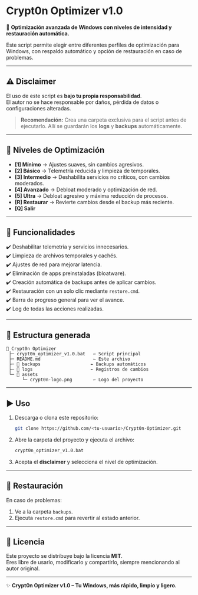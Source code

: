 # Crypt0n Optimizer v1.0

🚀 **Optimización avanzada de Windows con niveles de intensidad y restauración automática.**

Este script permite elegir entre diferentes perfiles de optimización para Windows, con respaldo automático y opción de restauración en caso de problemas.  

---

## ⚠️ Disclaimer  
El uso de este script es **bajo tu propia responsabilidad**.  
El autor no se hace responsable por daños, pérdida de datos o configuraciones alteradas.  

> **Recomendación:** Crea una carpeta exclusiva para el script antes de ejecutarlo. Allí se guardarán los **logs** y **backups** automáticamente.  

---

## 📌 Niveles de Optimización

- **[1] Mínimo** → Ajustes suaves, sin cambios agresivos.  
- **[2] Básico** → Telemetría reducida y limpieza de temporales.  
- **[3] Intermedio** → Deshabilita servicios no críticos, con cambios moderados.  
- **[4] Avanzado** → Debloat moderado y optimización de red.  
- **[5] Ultra** → Debloat agresivo y máxima reducción de procesos.  
- **[R] Restaurar** → Revierte cambios desde el backup más reciente.  
- **[Q] Salir**  

---

## 📝 Funcionalidades

✔️ Deshabilitar telemetría y servicios innecesarios.  
✔️ Limpieza de archivos temporales y cachés.  
✔️ Ajustes de red para mejorar latencia.  
✔️ Eliminación de apps preinstaladas (bloatware).  
✔️ Creación automática de backups antes de aplicar cambios.  
✔️ Restauración con un solo clic mediante `restore.cmd`.  
✔️ Barra de progreso general para ver el avance.  
✔️ Log de todas las acciones realizadas.  

---

## 📂 Estructura generada

```
📁 Crypt0n Optimizer
 ├─ crypt0n_optimizer_v1.0.bat   ← Script principal
 ├─ README.md                    ← Este archivo
 ├─ 📁 backups                   ← Backups automáticos
 ├─ 📁 logs                      ← Registros de cambios
 └─ 📁 assets
      └─ crypt0n-logo.png        ← Logo del proyecto
```

---

## ▶️ Uso

1. Descarga o clona este repositorio:  
   ```bash
   git clone https://github.com/<tu-usuario>/Crypt0n-Optimizer.git
   ```
2. Abre la carpeta del proyecto y ejecuta el archivo:
   ```bash
   crypt0n_optimizer_v1.0.bat
   ```
3. Acepta el **disclaimer** y selecciona el nivel de optimización.  

---

## 🔄 Restauración

En caso de problemas:  
1. Ve a la carpeta `backups`.  
2. Ejecuta `restore.cmd` para revertir al estado anterior.  

---

## 📜 Licencia

Este proyecto se distribuye bajo la licencia **MIT**.  
Eres libre de usarlo, modificarlo y compartirlo, siempre mencionando al autor original.  

---

✨ **Crypt0n Optimizer v1.0 – Tu Windows, más rápido, limpio y ligero.**

